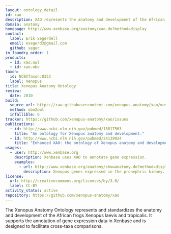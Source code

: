 ```yaml
---
layout: ontology_detail
id: xao
description: XAO represents the anatomy and development of the African frogs Xenopus laevis and tropicalis.
domain: anatomy
homepage: http://www.xenbase.org/anatomy/xao.do?method=display
contact:
  label: Erik Segerdell
  email: esegerd3@gmail.com
  github: seger
in_foundry_order: 1
products:
  - id: xao.owl
  - id: xao.obo
taxon:
  id: NCBITaxon:8353
  label: Xenopus
title: Xenopus Anatomy Ontology
review:
  date: 2010
build:
  source_url: https://raw.githubusercontent.com/xenopus-anatomy/xao/master/xenopus_anatomy.obo
  method: obo2owl
  infallible: 0
tracker: https://github.com/xenopus-anatomy/xao/issues
publications:
  - id: http://www.ncbi.nlm.nih.gov/pubmed/18817563
    title: "An ontology for Xenopus anatomy and development."
  - id: http://www.ncbi.nlm.nih.gov/pubmed/24139024
    title: "Enhanced XAO: the ontology of Xenopus anatomy and development underpins more accurate annotation of gene expression and queries on Xenbase."
usages:
  - user: http://www.xenbase.org
    description: Xenbase uses XAO to annotate gene expression.
    examples:
      - url: http://www.xenbase.org/anatomy/showanatomy.do?method=displayAnatomySummary&anatomyId=463
        description: Xenopus genes expressed in the pronephric kidney.
license:
  url: http://creativecommons.org/licenses/by/3.0/
  label: CC-BY
activity_status: active
repository: https://github.com/xenopus-anatomy/xao
---
```


The Xenopus Anatomy Ontology represents and standardizes the anatomy and development of the African frogs Xenopus laevis and tropicalis. It supports the annotation of gene expression data in Xenbase and is designed to facilitate cross-taxa comparisons.
